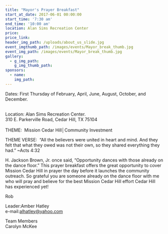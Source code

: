 ```yaml
---
title: "Mayor's Prayer Breakfast"
start_at_date: 2017-06-01 00:00:00
start_time: '7:30 am'
end_time: '10:00 am'
location: Alan Sims Recreation Center
price:
price_link:
header_img_path: /uploads/about_us_slide.jpg
event_imgthumb_path: /images/events/Mayor_break_thumb.jpg
event_img_path: /images/events/Mayor_break_thumb.jpg
gallery:
  - g_img_path:
    g_img_thumb_path:
sponsors:
  - name:
    img_path:
---
```



Dates: First Thursday of February, April, June, August, October, and December.&nbsp;

<br>Location: Alan Sims Recreation Center.&nbsp;
<br>310 E. Parkerville Road, Cedar Hill, TX 75104&nbsp;
<br>
<br>THEME:&nbsp; Mission Cedar Hill│Community Investment

THEME VERSE:&nbsp; “All the believers were united in heart and mind. And they felt that what they owed was not their own, so they shared everything they had.” ~Acts 4:32

H. Jackson Brown, Jr. once said, “Opportunity dances with those already on the dance floor.” This prayer breakfast offers the great opportunity to cover Mission Cedar Hill in prayer the day before it launches the community outreach. So grateful you are someone already on the dance floor with me who will pray and believe for the best Mission Cedar Hill effort Cedar Hill has experienced yet!&nbsp;

Rob

Leader:Amber Hatley&nbsp;
<br>e-mail:alhatley@yahoo.com

Team Members&nbsp;
<br>Carolyn McKee